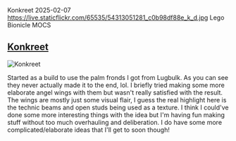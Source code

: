 Konkreet
2025-02-07
https://live.staticflickr.com/65535/54313051281_c0b98df88e_k_d.jpg
Lego Bionicle MOCS

## [Konkreet](https://www.flickr.com/photos/fuzz-e/54313051281)

![Konkreet](https://live.staticflickr.com/65535/54313051281_c0b98df88e_k_d.jpg "Konkreet")

Started as a build to use the palm fronds I got from Lugbulk. As you can see they never actually made it to the end, lol. I briefly tried making some more elaborate angel wings with them but wasn't really satisfied with the result. The wings are mostly just some visual flair, I guess the real highlight here is the technic beams and open studs being used as a texture. I think I could've done some more interesting things with the idea but I'm having fun making stuff without too much overhauling and deliberation. I do have some more complicated/elaborate ideas that I'll get to soon though!
